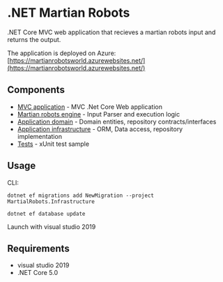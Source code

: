 # .NET Martian Robots

.NET Core MVC web application that recieves a martian robots input and returns the output.

The application is deployed on Azure: [https://martianrobotsworld.azurewebsites.net/](https://martianrobotsworld.azurewebsites.net/)

## Components
- [MVC application](https://github.com/hipsdog/MartianRobots/tree/master/MartianRobots) - MVC .Net Core Web application
- [Martian robots engine](https://github.com/hipsdog/MartianRobots/tree/master/MartianRobots.Engine) - Input Parser and execution logic
- [Application domain](https://github.com/hipsdog/MartianRobots/tree/master/MartianRobots.Domain) - Domain entities, repository contracts/interfaces
- [Application infrastructure](https://github.com/hipsdog/MartianRobots/tree/master/MartianRobots.Infrastructure) - ORM, Data access, repository implementation
- [Tests](https://github.com/hipsdog/MartianRobots/tree/master/MartianRobots.Test) - xUnit test sample

## Usage
CLI:
```
dotnet ef migrations add NewMigration --project MartialRobots.Infrastructure

dotnet ef database update
```
Launch with visual studio 2019

## Requirements
- visual studio 2019
- .NET Core 5.0
